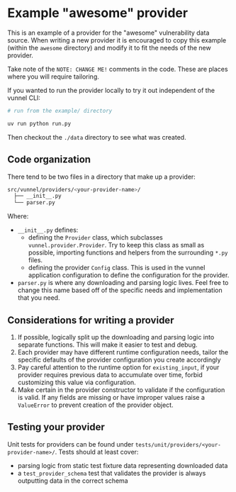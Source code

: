 # Example "awesome" provider

This is an example of a provider for the "awesome" vulnerability data source. When writing a new provider it is
encouraged to copy this example (within the `awesome` directory) and modify it to fit the needs of the new provider.

Take note of the `NOTE: CHANGE ME!` comments in the code. These are places where you will require tailoring.

If you wanted to run the provider locally to try it out independent of the vunnel CLI:

```bash
# run from the example/ directory

uv run python run.py
```

Then checkout the `./data` directory to see what was created.


## Code organization

There tend to be two files in a directory that make up a provider:
```bash
src/vunnel/providers/<your-provider-name>/
  ├── __init__.py
  └── parser.py
```

Where:
- `__init__.py` defines:
  - defining the `Provider` class, which subclasses `vunnel.provider.Provider`. Try to keep this class as small as possible, importing functions and helpers from the surrounding `*.py` files.
  - defining the provider `Config` class. This is used in the vunnel application configuration to define the configuration for the provider.
- `parser.py` is where any downloading and parsing logic lives. Feel free to change this name based off of the specific needs and implementation that you need.


## Considerations for writing a provider

1. If possible, logically split up the downloading and parsing logic into separate functions. This will make it easier to test and debug.
2. Each provider may have different runtime configuration needs, tailor the specific defaults of the provider configuration you create accordingly
3. Pay careful attention to the runtime option for `existing_input`, if your provider requires previous data to accumulate over time, forbid customizing this value via configuration.
4. Make certain in the provider constructor to validate if the configuration is valid. If any fields are missing or have improper values raise a `ValueError` to prevent creation of the provider object.


## Testing your provider

Unit tests for providers can be found under `tests/unit/providers/<your-provider-name>/`. Tests should at least cover:
- parsing logic from static test fixture data representing downloaded data
- a `test_provider_schema` test that validates the provider is always outputting data in the correct schema

